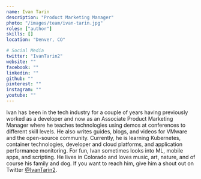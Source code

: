 ```yaml
---
name: Ivan Tarin
description: "Product Marketing Manager"
photo: "/images/team/ivan-tarin.jpg"
roles: ["author"]
skills: []
location: "Denver, CO"

# Social Media 
twitter: "IvanTarin2"
website: ""
facebook: ""
linkedin: ""
github: ""
pinterest: ""
instagram: ""
youtube: ""
---
```


Ivan has been in the tech industry for a couple of years having previously worked as a developer and now as an Associate Product Marketing Manager where he teaches technologies using demos at conferences to different skill levels. He also writes guides, blogs, and videos for VMware and the open-source community. Currently, he is learning Kubernetes, container technologies, developer and cloud platforms, and application performance monitoring. For fun, Ivan sometimes looks into ML, mobile apps, and scripting. He lives in Colorado and loves music, art, nature, and of course his family and dog. If you want to reach him, give him a shout out on Twitter [@IvanTarin2](https://twitter.com/IvanTarin2). 
